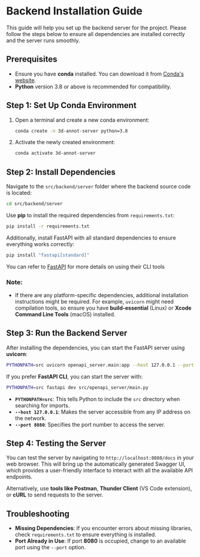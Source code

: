 # Backend Installation Guide

This guide will help you set up the backend server for the project. Please follow the steps below to ensure all dependencies are installed correctly and the server runs smoothly.

## Prerequisites

- Ensure you have **conda** installed. You can download it from [Conda's website](https://docs.conda.io/en/latest/miniconda.html).
- **Python** version 3.8 or above is recommended for compatibility.

## Step 1: Set Up Conda Environment

1. Open a terminal and create a new conda environment:

    ```sh
    conda create -n 3d-annot-server python=3.8
    ```

2. Activate the newly created environment:

    ```sh
    conda activate 3d-annot-server
    ```

## Step 2: Install Dependencies

Navigate to the `src/backend/server` folder where the backend source code is located:

```sh
cd src/backend/server
```

Use **pip** to install the required dependencies from `requirements.txt`:

```sh
pip install -r requirements.txt
```

Additionally, install FastAPI with all standard dependencies to ensure everything works correctly:
```sh
pip install "fastapi[standard]"
```
You can refer to [FastAPI](https://github.com/fastapi/fastapi) for more details on using their CLI tools
### Note:
- If there are any platform-specific dependencies, additional installation instructions might be required. For example, `uvicorn` might need compilation tools, so ensure you have **build-essential** (Linux) or **Xcode Command Line Tools** (macOS) installed.

## Step 3: Run the Backend Server

After installing the dependencies, you can start the FastAPI server using **uvicorn**:

```sh
PYTHONPATH=src uvicorn openapi_server.main:app --host 127.0.0.1 --port 8080
```

If you prefer **FastAPI CLI**, you can start the server with:
```sh
PYTHONPATH=src fastapi dev src/openapi_server/main.py
```

- **`PYTHONPATH=src`**: This tells Python to include the `src` directory when searching for imports.
- **`--host 127.0.0.1`**: Makes the server accessible from any IP address on the network.
- **`--port 8080`**: Specifies the port number to access the server.

## Step 4: Testing the Server

You can test the server by navigating to `http://localhost:8080/docs` in your web browser. This will bring up the automatically generated Swagger UI, which provides a user-friendly interface to interact with all the available API endpoints.

Alternatively, use **tools like Postman**, **Thunder Client** (VS Code extension), or **cURL** to send requests to the server.

## Troubleshooting

- **Missing Dependencies**: If you encounter errors about missing libraries, check `requirements.txt` to ensure everything is installed.
- **Port Already in Use**: If port **8080** is occupied, change to an available port using the `--port` option.





